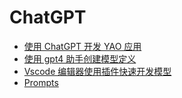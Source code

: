 # ChatGPT

<!-- links begin -->

- [使用 ChatGPT 开发 YAO 应用](使用ChatGPT开发YAO应用.md)
- [使用 gpt4 助手创建模型定义](使用gpt4助手创建模型定义.md)
- [Vscode 编辑器使用插件快速开发模型](Vscode编辑器使用插件快速开发模型.md)
- [Prompts](Prompts/index)
<!-- links end -->
